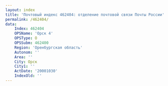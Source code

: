 ```yaml
---
layout: index
title: 'Почтовый индекс 462404: отделение почтовой связи Почты России'
permalink: /462404/
data:
    Index: 462404
    OPSName: 'Орск 4'
    OPSType: О
    OPSSubm: 462400
    Region: 'Оренбургская область'
    Autonom: ''
    Area: ''
    City: Орск
    City1: ''
    ActDate: '20001030'
    IndexOld: ''
---
```

